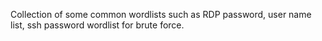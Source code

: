 Collection of some common wordlists such as RDP password, user name list, ssh password wordlist for brute force.
